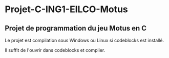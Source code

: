 # Projet-C-ING1-EILCO-Motus
## Projet de programmation du jeu Motus en C

Le projet est compilation sous Windows ou Linux si codeblocks est installé.

Il suffit de l'ouvrir dans codeblocks et complier.